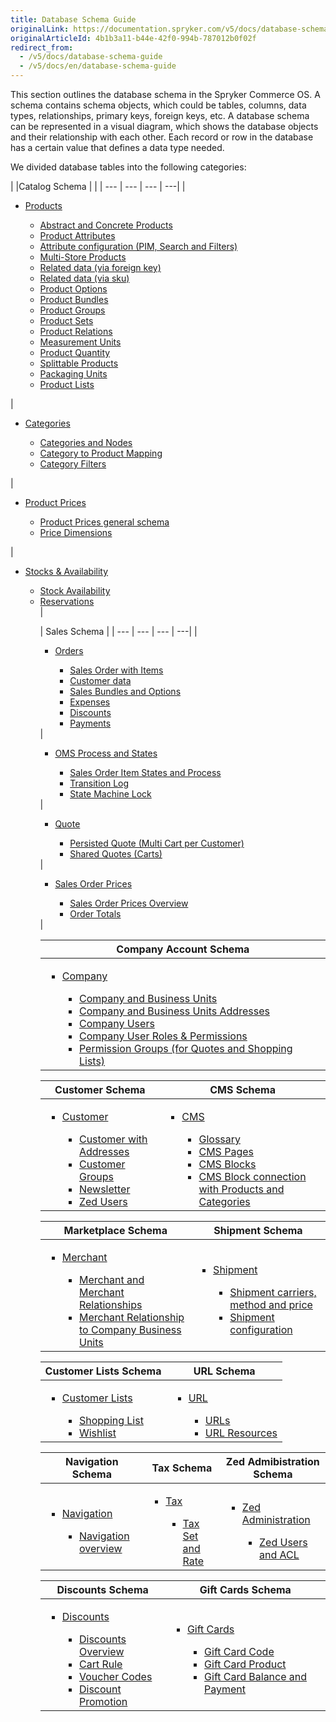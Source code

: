 ```yaml
---
title: Database Schema Guide
originalLink: https://documentation.spryker.com/v5/docs/database-schema-guide
originalArticleId: 4b1b3a11-b44e-42f0-994b-787012b0f02f
redirect_from:
  - /v5/docs/database-schema-guide
  - /v5/docs/en/database-schema-guide
---
```


    
This section outlines the database schema in the Spryker Commerce OS. A schema contains schema objects, which could be tables, columns, data types, relationships, primary keys, foreign keys, etc. A database schema can be represented in a visual diagram, which shows the database objects and their relationship with each other. Each record or row in the database has a certain value that defines a data type needed.

We divided database tables into the following categories:
<div class='table-head-normalize'></div>

|  |Catalog Schema | |
| --- | --- | --- | ---| 
| <ul><li>[Products](/docs/scos/dev/database-schema-guide/202005.0/catalog-schema.html#products)</li><ul><li>[Abstract and Concrete Products](/docs/scos/dev/database-schema-guide/202005.0/catalog-schema.html#abstract-and-concrete-products)</li><li>[Product Attributes](/docs/scos/dev/database-schema-guide/202005.0/catalog-schema.html#product-attributes)</li><li>[Attribute configuration (PIM, Search and Filters)](/docs/scos/dev/database-schema-guide/202005.0/catalog-schema.html#attribute-configuration--pim--search-and-filters-)</li><li>[Multi-Store Products](/docs/scos/dev/database-schema-guide/202005.0/catalog-schema.html#multi-store-products)</li><li>[Related data (via foreign key)](/docs/scos/dev/database-schema-guide/202005.0/catalog-schema.html#related-data--via-foreign-key-)</li><li>[Related data (via sku)](/docs/scos/dev/database-schema-guide/202005.0/catalog-schema.html#related-data--via-sku-)</li><li>[Product Options](/docs/scos/dev/database-schema-guide/202005.0/catalog-schema.html#product-options)</li><li>[Product Bundles](/docs/scos/dev/database-schema-guide/202005.0/catalog-schema.html#product-bundles)</li><li>[Product Groups](/docs/scos/dev/database-schema-guide/202005.0/catalog-schema.html#product-groups)</li><li>[Product Sets](/docs/scos/dev/database-schema-guide/202005.0/catalog-schema.html#product-sets)</li><li>[Product Relations](/docs/scos/dev/database-schema-guide/202005.0/catalog-schema.html#product-relations)</li><li>[Measurement Units](/docs/scos/dev/database-schema-guide/202005.0/catalog-schema.html#measurement-units)</li><li>[Product Quantity](/docs/scos/dev/database-schema-guide/202005.0/catalog-schema.html#product-quantity)</li><li>[Splittable Products](/docs/scos/dev/database-schema-guide/202005.0/catalog-schema.html#splittable-products)</li><li>[Packaging Units](/docs/scos/dev/database-schema-guide/202005.0/catalog-schema.html#packaging-units)</li><li>[Product Lists](/docs/scos/dev/database-schema-guide/202005.0/catalog-schema.html#product-lists)</li></ul></ul> | <ul><li>[Categories](/docs/scos/dev/database-schema-guide/202005.0/catalog-schema.html#categories)</li><ul><li>[Categories and Nodes](/docs/scos/dev/database-schema-guide/202005.0/catalog-schema.html#categories-and-nodes)</li><li>[Category to Product Mapping](/docs/scos/dev/database-schema-guide/202005.0/catalog-schema.html#category-to-product-mapping)</li><li>[Category Filters](/docs/scos/dev/database-schema-guide/202005.0/catalog-schema.html#category-filters)</li></ul></ul> | <ul><li>[Product Prices](/docs/scos/dev/database-schema-guide/202005.0/catalog-schema.html#product-prices)</li><ul><li>[Product Prices general schema](/docs/scos/dev/database-schema-guide/202005.0/catalog-schema.html#general-schema)</li><li>[Price Dimensions](/docs/scos/dev/database-schema-guide/202005.0/catalog-schema.html#price-dimensions)</li></ul></ul> | <ul><li>[Stocks & Availability](/docs/scos/dev/database-schema-guide/202005.0/catalog-schema.html#stock---availability)</li><ul><li>[Stock Availability](/docs/scos/dev/database-schema-guide/202005.0/catalog-schema.html#stock)</li><li>[Reservations](/docs/scos/dev/database-schema-guide/202005.0/catalog-schema.html#reservations)</li> |

| Sales Schema |
| --- | --- | --- | ---| 
|<ul><li>[Orders](/docs/scos/dev/database-schema-guide/202005.0/sales-schema.html#orders)</li><ul><li>[Sales Order with Items](/docs/scos/dev/database-schema-guide/202005.0/sales-schema.html#sales-order-with-items)</li><li>[Customer data](/docs/scos/dev/database-schema-guide/202005.0/sales-schema.html#customer-data)</li><li>[Sales Bundles and Options](/docs/scos/dev/database-schema-guide/202005.0/sales-schema.html#sales-bundles-and-options)</li><li>[Expenses](/docs/scos/dev/database-schema-guide/202005.0/sales-schema.html#expenses)</li><li>[Discounts](/docs/scos/dev/database-schema-guide/202005.0/sales-schema.html#discounts)</li><li>[Payments](/docs/scos/dev/database-schema-guide/202005.0/sales-schema.html#payments)</li></ul></ul> |<ul><li>[OMS Process and States](/docs/scos/dev/database-schema-guide/202005.0/sales-schema.html#oms-process-and-states)</li><ul><li>[Sales Order Item States and Process](/docs/scos/dev/database-schema-guide/202005.0/sales-schema.html#sales-order-item-states-and-process)</li><li>[Transition Log](/docs/scos/dev/database-schema-guide/202005.0/sales-schema.html#transition-log)</li><li>[State Machine Lock](/docs/scos/dev/database-schema-guide/202005.0/sales-schema.html#state-machine-lock)</li></ul></ul> | <ul><li>[Quote](/docs/scos/dev/database-schema-guide/202005.0/sales-schema.html#quote)</li><ul><li>[Persisted Quote (Multi Cart per Customer)](/docs/scos/dev/database-schema-guide/202005.0/sales-schema.html#persisted-quote--multi-cart-per-customer-)</li><li>[Shared Quotes (Carts)](/docs/scos/dev/database-schema-guide/202005.0/sales-schema.html#shared-quotes--carts-)</li></ul></ul> | <ul><li>[Sales Order Prices](/docs/scos/dev/database-schema-guide/202005.0/sales-schema.html#sales-order-prices)</li><ul><li>[Sales Order Prices Overview](/docs/scos/dev/database-schema-guide/202005.0/sales-schema.html#overview)</li><li>[Order Totals](/docs/scos/dev/database-schema-guide/202005.0/sales-schema.html#order-totals)</li></ul></ul> |

| Company Account Schema |
| --- |
| <ul><li>[Company](/docs/scos/dev/database-schema-guide/202005.0/company-account-schema.html#company)</li><ul><li>[Company and Business Units](/docs/scos/dev/database-schema-guide/202005.0/company-account-schema.html#company-and-business-units)</li><li>[Company and Business Units Addresses](/docs/scos/dev/database-schema-guide/202005.0/company-account-schema.html#company-and-business-unit-addresses)</li><li>[Company Users](/docs/scos/dev/database-schema-guide/202005.0/company-account-schema.html#company-users)</li><li>[Company User Roles & Permissions](/docs/scos/dev/database-schema-guide/202005.0/company-account-schema.html#company-user-roles---permissions)</li><li>[Permission Groups (for Quotes and Shopping Lists)](/docs/scos/dev/database-schema-guide/202005.0/company-account-schema.html#permission-groups--for-quotes-and-shopping-lists-)</li></ul></ul> |

| Customer Schema | CMS Schema |
| --- | --- |
|<ul><li>[Customer](/docs/scos/dev/database-schema-guide/202005.0/customer-schema.html#customer-schema)</li><ul><li>[Customer with Addresses](/docs/scos/dev/database-schema-guide/202005.0/customer-schema.html#customer-with-addresses)</li><li>[Customer Groups](/docs/scos/dev/database-schema-guide/202005.0/customer-schema.html#customer-groups)</li><li>[Newsletter](/docs/scos/dev/database-schema-guide/202005.0/customer-schema.html#newsletter)</li><li>[Zed Users](/docs/scos/dev/database-schema-guide/202005.0/customer-schema.html#zed-users)</li></ul></ul> | <ul><li>[CMS](/docs/scos/dev/database-schema-guide/202005.0/cms-schema.html#cms) </li><ul><li>[Glossary](/docs/scos/dev/database-schema-guide/202005.0/cms-schema.html#glossary)</li><li>[CMS Pages](/docs/scos/dev/database-schema-guide/202005.0/cms-schema.html#cms-pages)</li><li>[CMS Blocks](/docs/scos/dev/database-schema-guide/202005.0/cms-schema.html#cms-blocks)</li><li>[CMS Block connection with Products and Categories](/docs/scos/dev/database-schema-guide/202005.0/cms-schema.html#cms-block-connection-with-products-and-categories)</li></ul></ul> |

| Marketplace Schema | Shipment Schema |
| --- | --- |
|<ul><li>[Merchant](/docs/scos/dev/database-schema-guide/202005.0/marketplace-schema.html#merchant)</li><ul><li>[Merchant and Merchant Relationships](/docs/scos/dev/database-schema-guide/202005.0/marketplace-schema.html#merchant-and-merchant-relationships)</li><li>[Merchant Relationship to Company Business Units](/docs/scos/dev/database-schema-guide/202005.0/marketplace-schema.html#merchant-relationship-to-company-business-units)</li></ul></ul> | <ul><li>[Shipment](/docs/scos/dev/database-schema-guide/202005.0/shipment-schema.html#shipment)</li><ul><li>[Shipment carriers, method and price](/docs/scos/dev/database-schema-guide/202005.0/shipment-schema.html#shipment-carriers--method-and-price)</li><li>[Shipment configuration](/docs/scos/dev/database-schema-guide/202005.0/shipment-schema.html#shipment-configuration)</li></ul></ul> |

| Customer Lists Schema | URL Schema |
| --- | --- |
|<ul><li>[Customer Lists](/docs/scos/dev/database-schema-guide/202005.0/customer-lists-schema.html#customer-lists)</li><ul><li>[Shopping List](/docs/scos/dev/database-schema-guide/202005.0/customer-lists-schema.html#shopping-list)</li><li>[Wishlist](/docs/scos/dev/database-schema-guide/202005.0/customer-lists-schema.html#wishlist)</li></ul></ul> | <ul><li>[URL](/docs/scos/dev/database-schema-guide/202005.0/url-schema.html#url)</li><ul><li>[URLs](/docs/scos/dev/database-schema-guide/202005.0/url-schema.html#urls)</li><li>[URL Resources](/docs/scos/dev/database-schema-guide/202005.0/url-schema.html#url-resources)</li></ul></ul> |

| Navigation Schema | Tax Schema | Zed Admibistration Schema |
| --- | --- | --- |
|<ul><li>[Navigation](/docs/scos/dev/database-schema-guide/202005.0/navigation-schema.html#navigation)</li><ul><li>[Navigation overview](/docs/scos/dev/database-schema-guide/202005.0/navigation-schema.html#navigation-overview)</li></ul></ul> | <ul><li> [Tax](/docs/scos/dev/database-schema-guide/202005.0/tax-schema.html#tax)</li><ul><li>[Tax Set and Rate](/docs/scos/dev/database-schema-guide/202005.0/tax-schema.html#tax-set-and-rate)</li></ul></ul> | <ul><li> [Zed Administration](/docs/scos/dev/database-schema-guide/202005.0/zed-administration-schema.html#zed-administration)</li><ul><li>[Zed Users and ACL](/docs/scos/dev/database-schema-guide/202005.0/zed-administration-schema.html#zed-users-and-acl)</li></ul></ul> |

| Discounts Schema | Gift Cards Schema |
| --- | --- |
|<ul><li> [Discounts](/docs/scos/dev/database-schema-guide/202005.0/discounts-schema.html#discounts)</li><ul><li>[Discounts Overview](/docs/scos/dev/database-schema-guide/202005.0/discounts-schema.html#overview)</li><li>[Cart Rule](/docs/scos/dev/database-schema-guide/202005.0/discounts-schema.html#cart-rule)</li><li>[Voucher Codes](/docs/scos/dev/database-schema-guide/202005.0/discounts-schema.html#voucher-codes)</li><li>[Discount Promotion](/docs/scos/dev/database-schema-guide/202005.0/discounts-schema.html#discount-promotion)</li></ul></ul> | <ul><li> [Gift Cards](/docs/scos/dev/database-schema-guide/202005.0/gift-cards-schema.html#gift-cards)</li><ul><li>[Gift Card Code](/docs/scos/dev/database-schema-guide/202005.0/gift-cards-schema.html#gift-card-code)</li><li>[Gift Card Product](/docs/scos/dev/database-schema-guide/202005.0/gift-cards-schema.html#gift-card-product)</li><li>[Gift Card Balance and Payment](/docs/scos/dev/database-schema-guide/202005.0/gift-cards-schema.html#gift-card-balance-and-payment)</li></ul></ul> |
